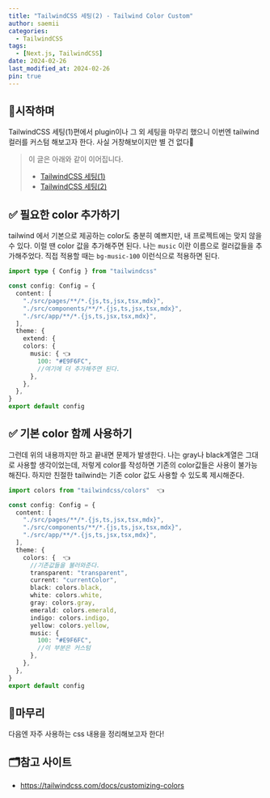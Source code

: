 ```yaml
---
title: "TailwindCSS 세팅(2) - Tailwind Color Custom"
author: saemii
categories:
  - TailwindCSS
tags:
  - [Next.js, TailwindCSS]
date: 2024-02-26
last_modified_at: 2024-02-26
pin: true
---
```


## 📌시작하며

TailwindCSS 세팅(1)편에서 plugin이나 그 외 세팅을 마무리 했으니 이번엔 tailwind 컬러를 커스텀 해보고자 한다. 사실 거창해보이지만 별 건 없다🤭

> 이 글은 아래와 같이 이어집니다.
>
> - [TailwindCSS 세팅(1)](https://saemii-24.github.io/posts/tailwindcss-1/)
> - [TailwindCSS 세팅(2)](https://saemii-24.github.io/posts/tailwindcss-2/)

## ✅ 필요한 color 추가하기

tailwind 에서 기본으로 제공하는 color도 충분히 예쁘지만, 내 프로젝트에는 맞지 않을 수 있다. 이럴 땐 color 값을 추가해주면 된다. 나는 `music` 이란 이름으로 컬러값들을 추가해주었다. 직접 적용할 때는 `bg-music-100` 이런식으로 적용하면 된다.

```typescript
import type { Config } from "tailwindcss"

const config: Config = {
  content: [
    "./src/pages/**/*.{js,ts,jsx,tsx,mdx}",
    "./src/components/**/*.{js,ts,jsx,tsx,mdx}",
    "./src/app/**/*.{js,ts,jsx,tsx,mdx}",
  ],
  theme: {
    extend: {
    colors: {
      music: { 👈
        100: "#E9F6FC",
        //여기에 더 추가해주면 된다.
      },
    },
  },
}
export default config
```

## ✅ 기본 color 함께 사용하기

그런데 위의 내용까지만 하고 끝내면 문제가 발생한다. 나는 gray나 black계열은 그대로 사용할 생각이었는데, 저렇게 color를 작성하면 기존의 color값들은 사용이 불가능해진다.
하지만 친절한 tailwind는 기존 color 값도 사용할 수 있도록 제시해준다.

```typescript
import colors from "tailwindcss/colors"  👈

const config: Config = {
  content: [
    "./src/pages/**/*.{js,ts,jsx,tsx,mdx}",
    "./src/components/**/*.{js,ts,jsx,tsx,mdx}",
    "./src/app/**/*.{js,ts,jsx,tsx,mdx}",
  ],
  theme: {
    colors: {  👈
      //기존값들을 불러와준다.
      transparent: "transparent",
      current: "currentColor",
      black: colors.black,
      white: colors.white,
      gray: colors.gray,
      emerald: colors.emerald,
      indigo: colors.indigo,
      yellow: colors.yellow,
      music: {
        100: "#E9F6FC",
        //이 부분은 커스텀
      },
    },
  },
}
export default config
```

## 📩마무리

다음엔 자주 사용하는 css 내용을 정리해보고자 한다!

## 🗂️참고 사이트

- <https://tailwindcss.com/docs/customizing-colors>

